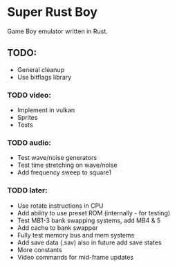 # Super Rust Boy

Game Boy emulator written in Rust.


## TODO:
* General cleanup
* Use bitflags library

### TODO video:
* Implement in vulkan
* Sprites
* Tests

### TODO audio:
* Test wave/noise generators
* Test time stretching on wave/noise
* Add frequency sweep to square1

### TODO later:
* Use rotate instructions in CPU
* Add ability to use preset ROM (internally - for testing)
* Test MB1-3 bank swapping systems, add MB4 & 5
* Add cache to bank swapper
* Fully test memory bus and mem systems
* Add save data (.sav) also in future add save states
* More constants
* Video commands for mid-frame updates
